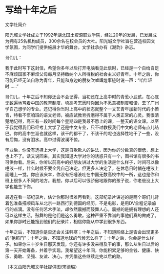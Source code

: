 # 写给十年之后

文学社简介

阳光城文学社成立于1992年湖北国土资源职业学院，经过20年的发展，已发展成为拥有25名机构成员，300余名在校会员的大社。阳光城文学社旨在营造校园文学氛围，为同学们提供施展才华的舞台。文学社承办有《潮韵》杂志。

哥们儿：

我于此时写下这封信，希望你多年以后打开电脑看见此信时，已经是一个自给自足不麻烦国家不麻烦父母每月坚持缴纳个人所得税的社会主义好青年。十年之后，你可能已经无法自称为青年，只能和身边的朋友吹嘘辉煌事迹时说一声：“咱年轻时……”

哥们儿，十年之后不知你还会不会记得，当初还在上高中时的青葱小屁孩，在心底无数遍地骂着中国的教育制度，填高考志愿时你因为不愿意被制度和谐，去了广州学自己想学的专业。还记得你当时上高中的状态就整个一文艺青年加新时代的小愤青，特看不惯咱班的语文老师，被应试教育折磨得不属于人类正常的心灵。我很清楚地记得，高三有一段时间每个星期四是我最不愿上的课，一整天的语文课。以至于我觉得我们已经考上大学了还是中文专业，只不过教授我们中文的老师有点儿结巴。你的高中生涯也就这样，该干的都干了，不该干的呢也选择性地干了一些，没有后悔，没有泪水。高中过得波澜不惊。

毕业后，你没有选择上大学，这是自欺欺人的讲法，因为你的分数真的很低，想上也上不了。话又说回来，其实我知道大学对你的诱惑只有一个，图书馆有很多的书可供你看。后来，你听以前高中的好朋友讲过大学的生活是什么样子，时间可以像唾液一样，什么时候不要全凭自己决定。但更多人决定了，在休息日时躺在唾液上面睡上一觉。你应该庆幸，你没有把唾液吐在中国无数高校中的一所，这也是你和班上很多人不同的地方。我想，你以后可以很骄傲地跟你的孩子说，你老爸没上大学也能生下你。

最近在看一部纪录片，估计你那时很难再看到。这部纪录片讲述的是两个哥们儿背着包准备搭顺风车从北京一路西行到德国的经历，不是电影，是用DV全程记录旅行的点滴。没有任何艺术手法，却依然震撼而鼓舞人心。震撼的是拥有理想的人还可以这样生活，鼓舞的是他们是这么勇敢。这种严重不靠谱的事他们真的做成了。如果你那时还能搜到他们的纪录片，相信你能从中学到很多东西。

十年之后，不知道你是否还会关注韩寒；十年之后，不知道网络上是否会出现更多的“艳照门”；十年之后，不知道地球的气候怎么样了；十年之后，你会是什么样子。如果你三十岁生日那天发现，你还有许多没来得及干的事，那么从生日过后的第一天开始筹备，并着手实现。我希望这十年间，你能积累足够的金钱、健康、快乐、勇敢、坚强、友谊、决心，并凭借这些继续走完以后的路。

（本文由阳光城文学社提供图/宋德璐）